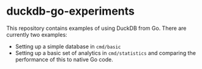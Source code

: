 # duckdb-go-experiments

This repository contains examples of using DuckDB from Go. There are currently two examples:

* Setting up a simple database in `cmd/basic`
* Setting up a basic set of analytics in `cmd/statistics` and comparing the performance of this to native Go code.
